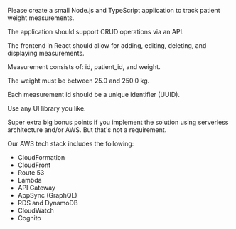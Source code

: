Please create a small Node.js and TypeScript application to track patient weight measurements.

The application should support CRUD operations via an API.

The frontend in React should allow for adding, editing, deleting, and displaying measurements.

Measurement consists of: id, patient_id, and weight.

The weight must be between 25.0 and 250.0 kg.

Each measurement id should be a unique identifier (UUID).

Use any UI library you like.

Super extra big bonus points if you implement the solution using serverless architecture and/or AWS.
But that's not a requirement.

Our AWS tech stack includes the following:
- CloudFormation
- CloudFront
- Route 53
- Lambda
- API Gateway
- AppSync (GraphQL)
- RDS and DynamoDB
- CloudWatch
- Cognito

